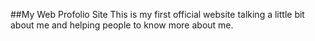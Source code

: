 ##My Web Profolio Site
This is my first official website talking a little bit about me and helping people to know more about me.